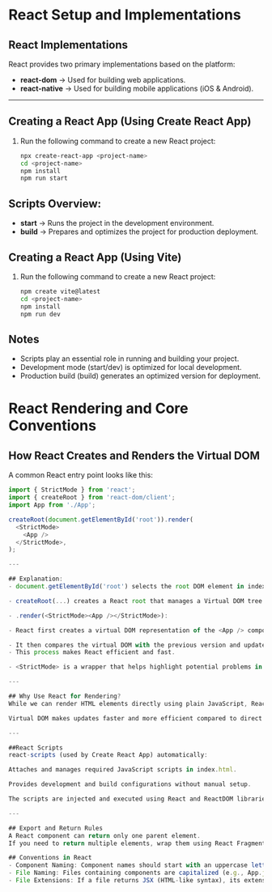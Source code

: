 # React Setup and Implementations

## React Implementations
React provides two primary implementations based on the platform:
- **react-dom** → Used for building web applications.
- **react-native** → Used for building mobile applications (iOS & Android).

---

## Creating a React App (Using Create React App)
1. Run the following command to create a new React project:
   ```bash
   npx create-react-app <project-name>
   cd <project-name>
   npm install
   npm run start

## Scripts Overview:
- **start** → Runs the project in the development environment.
- **build** → Prepares and optimizes the project for production deployment.

## Creating a React App (Using Vite)
1. Run the following command to create a new React project:
   ```bash
   npm create vite@latest
   cd <project-name>
   npm install
   npm run dev

## Notes
- Scripts play an essential role in running and building your project.
- Development mode (start/dev) is optimized for local development.
- Production build (build) generates an optimized version for deployment.

 # React Rendering and Core Conventions

## How React Creates and Renders the Virtual DOM

A common React entry point looks like this:

```javascript
import { StrictMode } from 'react';
import { createRoot } from 'react-dom/client';
import App from './App';

createRoot(document.getElementById('root')).render(
  <StrictMode>
    <App />
  </StrictMode>,
);

---

## Explanation:
- document.getElementById('root') selects the root DOM element in index.html where the React app will be mounted.

- createRoot(...) creates a React root that manages a Virtual DOM tree.

- .render(<StrictMode><App /></StrictMode>):

- React first creates a virtual DOM representation of the <App /> component and all its child components.

- It then compares the virtual DOM with the previous version and updates only the parts that have changed in the actual DOM.
- This process makes React efficient and fast.

- <StrictMode> is a wrapper that helps highlight potential problems in development mode.

---

## Why Use React for Rendering?
While we can render HTML elements directly using plain JavaScript, React provides programming capabilities in HTML-like syntax (JSX) with better structure and reusability.

Virtual DOM makes updates faster and more efficient compared to direct DOM manipulation.

---

##React Scripts
react-scripts (used by Create React App) automatically:

Attaches and manages required JavaScript scripts in index.html.

Provides development and build configurations without manual setup.

The scripts are injected and executed using React and ReactDOM libraries.

---

## Export and Return Rules
A React component can return only one parent element.
If you need to return multiple elements, wrap them using React Fragments.

## Conventions in React
- Component Naming: Component names should start with an uppercase letter (e.g., App, Header, UserCard).
- File Naming: Files containing components are capitalized (e.g., App.jsx, Header.jsx).
- File Extensions: If a file returns JSX (HTML-like syntax), its extension should be .jsx.
   
